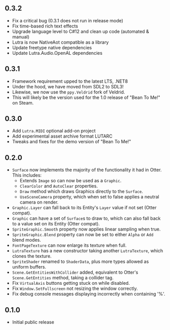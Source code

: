 ## 0.3.2

- Fix a critical bug (0.3.1 does not run in release mode)
- Fix time-based rich text effects
- Upgrade language level to C#12 and clean up code (automated & manual)
- Lutra is now NativeAot compatible as a library
- Update freetype native dependencies
- Update Lutra.Audio.OpenAL dependencies

## 0.3.1

- Framework requirement upped to the latest LTS, .NET8
- Under the hood, we have moved from SDL2 to SDL3!
- Likewise, we now use the `ppy.Veldrid` fork of Veldrid.
- This will likely be the version used for the 1.0 release of "Bean To Me!" on Steam.

## 0.3.0

- Add `Lutra.MIDI` optional add-on project
- Add experimental asset archive format LUTARC
- Tweaks and fixes for the demo version of "Bean To Me!"

## 0.2.0

- `Surface` now implements the majority of the functionality it had in Otter. This includes:
  - Extends `Image` so can now be used as a `Graphic`.
  - `ClearColor` and `AutoClear` properties.
  - `Draw` method which draws Graphics directly to the `Surface`.
  - `UseSceneCamera` property, which when set to false applies a neutral camera on render.
- `Graphic.Layer` can fall back to its Entity's `Layer` value if not set (Otter compat).
- `Graphic` can have a set of `Surface`s to draw to, which can also fall back to a value set on its Entity (Otter compat).
- `SpriteGraphic.Smooth` property now applies linear sampling when true.
- `SpriteGraphic.Blend` property can now be set to either `Alpha` or `Add` blend modes.
- `FontPageTexture` can now enlarge its texture when full.
- `LutraTexture` has a new constructor taking another `LutraTexture`, which clones the texture.
- `SpriteShader` renamed to `ShaderData`, plus more types allowed as uniform buffers.
- `Scene.GetEntitiesWithCollider` added, equivalent to Otter's `Scene.GetEntities` method, taking a collider tag.
- Fix `VirtualAxis` buttons getting stuck on while disabled.
- Fix `Window.SetFullscreen` not resizing the window correctly.
- Fix debug console messages displaying incorrectly when containing '%'.

## 0.1.0

- Initial public release
